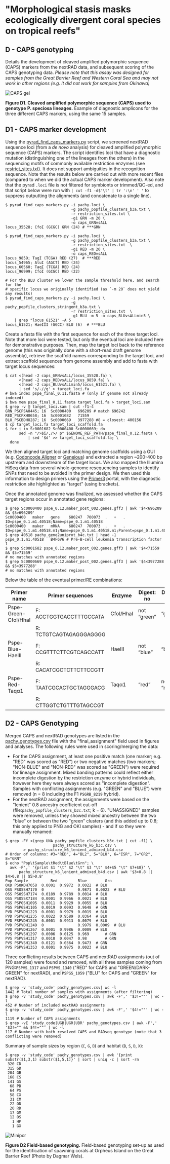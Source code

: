 # "Morphological stasis masks ecologically divergent coral species on tropical reefs"

## D - CAPS genotyping

Details the development of cleaved amplified polymorphic sequence (CAPS) markers from the nextRAD data, and subsequent scoring of the CAPS genotyping data. *Please note that this assay was designed for samples from the Great Barrier Reef and Western Coral Sea and may not work in other regions (e.g. it did not work for samples from Okinawa)*

![CAPS gel](figure_caps_gel.png)

**Figure D1. Cleaved amplified polymorphic sequence (CAPS) used to genotype** **P. speciosa** **lineages.**  Example of diagnostic amplicons for the three different CAPS markers, using the same 15 samples. 

## D1 - CAPS marker development

Using the [pyrad_find_caps_markers.py](https://github.com/pimbongaerts/radseq/blob/master/pyrad_find_caps_markers.py) script, we screened nextRAD sequence loci (from a *de novo* analysis) for cleaved amplified polymorphic sequence (CAPS) markers. The script identifies loci that have a diagnostic mutation (distinguishing one of the lineages from the others) in the sequencing motifs of commonly available restriction enzymes (see [restrict_sites.txt](restrict_sites.txt)). It does not support ambiguities in the recognition sequence. Note that the results below are carried out with more recent files (compared to when we did the actual CAPS marker development). Also note that the pyrad `.loci` file is not filtered for symbionts or trimmed/QC-ed, and that script below were run with `| cut -f1 -d$'\t' | tr ':\n' ' '` to suppress outputting the alignments (and concatenate to a single line).

```shell
$ pyrad_find_caps_markers.py -i pachy.loci \
                             -g pachy_popfile_clusters_b3a.txt \
                             -r restriction_sites.txt \
                             -g1 GRN -m 20 \
                             -o caps_GRNvsALL
locus_35528; CfoI (GCGC) GRN (24) # ***GRN

$ pyrad_find_caps_markers.py -i pachy.loci \
                             -g pachy_popfile_clusters_b3a.txt \
                             -r restriction_sites.txt  \
                             -g1 RED -m 20 \
                             -o caps_REDvsALL
locus_9859; TaqI (TCGA) RED (27)  # ***RED
locus_54965; AluI (AGCT) RED (24)
locus_60560; TaqI (TCGA) RED (24)
locus_96999; CfoI (GCGC) RED (22)

# For the BLU cluster we lower the sample threshold here, and search for the 
# specific locus we originally identified (as `-m 20` does not yield any results)
$ pyrad_find_caps_markers.py -i pachy.loci \
                             -g pachy_popfile_clusters_stringent_b3a.txt \
                             -r restriction_sites.txt  \
                             -g1 BLU -m 5 -o caps_BLUvsALLmin5 \
    | grep "locus_61521" -A 5
locus_61521; HaeIII (GGCC) BLU (6)  # ***BLU
```

Create a fasta file with the first sequence for each of the three target loci. Note that more loci were tested, but only the eventual loci are included here for demonstrative purposes. Then, map the target loci back to the reference genome (this was originally done with a short-read draft genome assembly), retrieve the scaffold names corresponding to the target loci, and extract scaffold sequences from genome assembly and add to fasta with target locus sequences:

```shell
$ cat <(head -2 caps_GRNvsALL/locus_35528.fa) \
      <(head -2 caps_REDvsALL/locus_9859.fa) \
      <(head -2 caps_BLUvsALLmin5/locus_61521.fa) \
      | sed 's/-//g' > target_loci.fa
# bwa index pspe_final_0.11.fasta # (only if genome not already indexed)
$ bwa mem pspe_final_0.11.fasta target_loci.fa > target_loci.sam
$ grep -v @ target_loci.sam | cut -f1-4
GRN_PSCFSA0445;	16	Sc0000400	696209 # match 696242
RED_PSCFXH0658;	16	Sc0001682	71559
BLU_PSCBDH8287;	16	Sc0000669	3977288 #8 = closest: 400156
$ cp target_loci.fa target_loci_scaffold.fa
$ for i in Sc0001682 Sc0000400 Sc0000669; do 
      sed -n "/>$i/,/>/ p" $GENOME_REF_PATH/pspe_final_0.12.fasta \
          | sed '$d' >> target_loci_scaffold.fa; \
  done
```

We then aligned target loci and matching genome scaffolds using a GUI (e.g. [Codoncode Aligner](https://codoncode.org/) or [Geneious](https://www.geneious.com/)) and extracted a region ~200-400 bp upstream and downstream of the target locus. We also mapped the Illumina HiSeq data from several whole-genome resequencing samples to identify SNPs that need to be avoided in the primer design. We then used this information to design primers using the [Primer3](http://primer3.ut.ee) portal, with the diagnostic restriction site highlighted as "target" (using brackets).

Once the annotated genome was finalized, we assessed whether the CAPS target regions occur in annotated gene regions:

```shell
$ grep Sc0000400 pspe_0.12.maker_post_002.genes.gff3 | awk '$4<696209 && $5>696209'
Sc0000400	maker	gene	680247	700073	.	+	.	ID=pspe_0.1.m1.40518;Name=pspe_0.1.m1.40518
Sc0000400	maker	mRNA	680247	700073	.	+	.	ID=pspe_0.1.m1.40518.m1;Name=pspe_0.1.m1.40518.m1;Parent=pspe_0.1.m1.40518
$ grep 40518 pachy_gene2uniprot_b4c.txt | head -1
pspe_0.1.m1.40518	B4F6V6 # Pre-B-cell leukemia transcription factor 1
$ grep Sc0001682 pspe_0.12.maker_post_002.genes.gff3 | awk '$4<71559 && $5>71559'
# no matches with annotated regions
$ grep Sc0000669 pspe_0.12.maker_post_002.genes.gff3 | awk '$4<3977288 && $5>3977288'
# no matches with annotated regions
```

Below the table of the eventual primer/RE combinations:

| Primer name          | Primer sequences         | Enzyme    | Digest: no  | Digest: yes |
| -------------------- | ------------------------ | --------- | ----------- | ----------- |
| Pspe-Green-CfoI/HhaI | F: ACCTGGTGACCTTTGCCATA  | CfoI/HhaI | not “green” | “green”     |
|                      | R: TCTGTCAGTAGAGGGAGGGG  |           |             |             |
| Pspe-Blue-HaeIII     | F:  CCGTTTCTTCGTCAGCCATT | HaeIII    | not “blue”  | “blue”      |
|                      | R: CACATCGCTCTTCTTCCGTT  |           |             |             |
| Pspe-Red-Taqα1       | F: TAATCGCACTGCTAGGGACG  | Taqα1     | “red”       | not “red"   |
|                      | R: CTTGGTCTGTTTGTAGCCGT  |           |             |             |

## D2 - CAPS Genotyping

Merged CAPS and nextRAD genotypes are listed in the [pachy_genotypes.csv](pachy_genotypes.csv) file with the "final_assignment" field used in figures and analyses. The following rules were used in scoring/merging the data:

* For the CAPS assignment, at least one positive match (one marker; e.g. "RED" was scored as "RED") or two negative matches (two markers; "NON-BLUE" and "NON-RED" was scored as "GREEN") were required for lineage assignment. Mixed banding patterns could reflect either incomplete digestion  by the restriction enzyme or hybrid individuals, however here they were always scored as "incomplete digestion". Samples with conflicting assignments (e.g. "GREEN" and "BLUE") were removed (n = 8 including the F1 `PSGRB_8219` hybrid).
* For the nextRAD assignment, the assignments were based on the "lenient" 0.8 ancestry coefficient cut-off (file:`pachy_popfile_clusters_b3c.txt`; k = 6). "UNASSIGNED" samples were removed, unless they showed mixed ancestry between the two "blue" or between the two "green" clusters (and this added up to 0.8; this only applied to PNG and OKI samples) - and if so they were manually renamed:

```shell
$ grep -Ff <(grep UNA pachy_popfile_clusters_b3c.txt | cut -f1) \
					 pachy_structure_k6_b3c.csv \
		> pachy_structure_k6_lenient_admixed_b4d.csv
# Order of columns: #3="RED", 4="BL2", 5="BLU", 6="ISR", 7="GR2", 8="GRN"
$ echo "Pop\tSample\tRed\tBlue\tGrn"; \
  awk -F',' '{print $1 "\t" $2 "\t" $3 "\t" $4+$5 "\t" $7+$8}' \
      pachy_structure_k6_lenient_admixed_b4d.csv | awk '$3>0.8 || $4>0.8 || $5>0.8'
Pop	Sample			Red			Blue		Grn
OKD	PSOKDH7058	0.0001	0.9972	0.0022	# BLU
OSS	PSOSSH7170	0				0.9871	0.0023	# BLU
OSS	PSOSSH7174	0.0189	0.9789	0.0014	# BLU
OSS	PSOSSX7184	0.0001	0.9966	0.0021	# BLU
PGS	PSPGSH1095	0.0011	0.9929	0.0055	# BLU
PGS	PSPGSH1105	0.0019	0.0093	0.9648	# GRN
PVD	PSPVDH1223	0.0001	0.9979	0.0019	# BLU
PVD	PSPVDH1235	0.0022	0.9589	0.0364	# BLU
PVD	PSPVDH1245	0.0001	0.9913	0.0079	# BLU
PVD	PSPVDH1249	0				0.9979	0.0009	# BLU
PVD	PSPVDH1267	0.0001	0.9986	0.0009	# BLU
PVS	PSPVSH1297	0.0006	0.0125	0.969		# GRN
PVS	PSPVSH1317	0.0018	0.0047	0.98		# GRN
PVS	PSPVSH1340	0.0121	0.0364	0.9473	# GRN
PVS	PSPVSH1353	0.0001	0.9975	0.0023	# BLU
```

Three conflicting results  between CAPS and nextRAD assignments (out of 120 samples) were found and removed, with all three samples coming from PNG:`PSPVS_1317` and `PSPVS_1340` ("RED" for CAPS and "GREEN/DARK-GREEN" for nextRAD), and `PSPGS_1059` ("BLU" for CAPS and "GREEN" for nextRAD).

```shell
$ grep -v 'study_code' pachy_genotypes.csv| wc -l
1442 # Total number of samples with assignments (after filtering)
$ grep -v 'study_code' pachy_genotypes.csv | awk -F',' '$3!=""' | wc -l
452 # Number of included nextRAD assignments
$ grep -v 'study_code' pachy_genotypes.csv | awk -F',' '$4!=""' | wc -l
1119 # Number of CAPS assignments
$ grep -vE 'study_code|UGB|UGR|UBR' pachy_genotypes.csv | awk -F',' '$3!="" && $4!=""' | wc -l
117 # Number with both resolved CAPS and RADseq genotype (note that 3 conflicting were removed)
```

Summary of sample sizes by region (`C`, `G`, `D`) and habitat (`B`, `S`, `D`, `X`):

```shell
$ grep -v 'study_code' pachy_genotypes.csv | awk '{print substr($1,3,1) substr($1,5,1)}' | sort | uniq -c | sort -rn
 320 CD
 315 GD
 204 GB
 168 CS
 141 GS
  68 PD
  64 PS
  58 CX
  31 CM
  22 OD
  20 RD
  17 GM
  12 OS
   1 HP
   1 GX
```

![Minipcr](figure_minipcr.png)

**Figure D2 Field-based genotyping.**  Field-based genotyping set-up as used for the identification of spawning corals at Orpheus Island on the Great Barrier Reef (Photo by Dagmar Wels).
